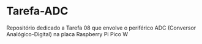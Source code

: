 # Tarefa-ADC
Repositório dedicado a Tarefa 08 que envolve o periférico ADC (Conversor Analógico-Digital) na placa Raspberry Pi Pico W
